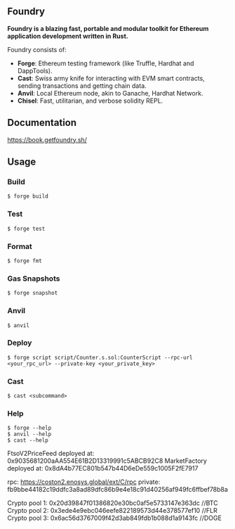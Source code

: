 ## Foundry

**Foundry is a blazing fast, portable and modular toolkit for Ethereum application development written in Rust.**

Foundry consists of:

-   **Forge**: Ethereum testing framework (like Truffle, Hardhat and DappTools).
-   **Cast**: Swiss army knife for interacting with EVM smart contracts, sending transactions and getting chain data.
-   **Anvil**: Local Ethereum node, akin to Ganache, Hardhat Network.
-   **Chisel**: Fast, utilitarian, and verbose solidity REPL.

## Documentation

https://book.getfoundry.sh/

## Usage

### Build

```shell
$ forge build
```

### Test

```shell
$ forge test
```

### Format

```shell
$ forge fmt
```

### Gas Snapshots

```shell
$ forge snapshot
```

### Anvil

```shell
$ anvil
```

### Deploy

```shell
$ forge script script/Counter.s.sol:CounterScript --rpc-url <your_rpc_url> --private-key <your_private_key>
```

### Cast

```shell
$ cast <subcommand>
```

### Help

```shell
$ forge --help
$ anvil --help
$ cast --help
```


  FtsoV2PriceFeed deployed at: 0x9035681200aAA554E61B2D13319991c5ABCB92C8
  MarketFactory deployed at: 0x8dA4b77EC801b547b44D6eDe559c1005F2fE7917

  rpc: https://coston2.enosys.global/ext/C/rpc
  private: fb9bbe44182c19ddfc3a8ad89dfc86b9e4e18c91d40256af949fc6ffbef78b8a

  Crypto pool 1: 0x20d39847f01386820e30bc0af5e5733147e363dc //BTC
  Crypto pool 2: 0x3ede4e9ebc046eefe822189573d44e378577ef10 //FLR
  Crypto pool 3: 0x6ac56d3767009f42d3ab849fdb1b088d1a9143fc //DOGE